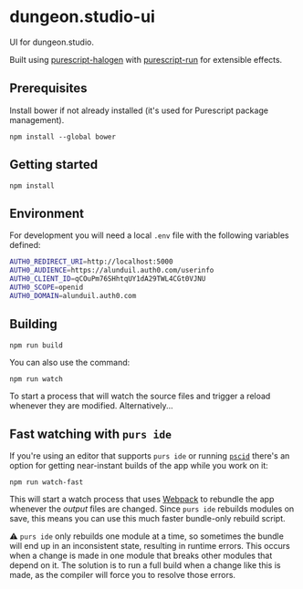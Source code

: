 # dungeon.studio-ui

UI for dungeon.studio. 

Built using [purescript-halogen](https://github.com/slamdata/purescript-halogen) with [purescript-run](https://github.com/natefaubion/purescript-run) for extensible effects.

## Prerequisites

Install bower if not already installed (it's used for Purescript package management).

``` shell
npm install --global bower
```

## Getting started

``` shell
npm install
```

## Environment

For development you will need a local `.env` file with the following variables defined:

```bash
AUTH0_REDIRECT_URI=http://localhost:5000
AUTH0_AUDIENCE=https://alunduil.auth0.com/userinfo
AUTH0_CLIENT_ID=qCOuPm76SHhtqUY1dA29TWL4CGt0VJNU
AUTH0_SCOPE=openid
AUTH0_DOMAIN=alunduil.auth0.com
```

## Building

``` shell
npm run build
```

You can also use the command:

``` shell
npm run watch
```

To start a process that will watch the source files and trigger a reload whenever they are modified. Alternatively...

## Fast watching with `purs ide`

If you're using an editor that supports `purs ide` or running [`pscid`](https://github.com/kRITZCREEK/pscid) there's an option for getting near-instant builds of the app while you work on it:

``` shell
npm run watch-fast
```

This will start a watch process that uses [Webpack](https://github.com/webpack/webpack) to rebundle the app whenever the _output_ files are changed. Since `purs ide` rebuilds modules on save, this means you can use this much faster bundle-only rebuild script.

:warning: `purs ide` only rebuilds one module at a time, so sometimes the bundle will end up in an inconsistent state, resulting in runtime errors. This occurs when a change is made in one module that breaks other modules that depend on it. The solution is to run a full build when a change like this is made, as the compiler will force you to resolve those errors.
